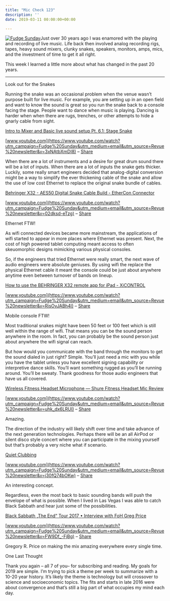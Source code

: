 ```yaml
---
title: "Mic Check 123"
description: ''
date: 2019-03-11 00:00:00+00:00

---
```


[![Fudge Sunday](https://substack.com/static/b418d00d086df167c47c3e481ad92aaa/f058b/fudgesunday.png "Fudge Sunday")](https://substackcdn.com/image/fetch/f_auto,q_auto:good,fl_progressive:steep/https%3A%2F%2Fsubstack.com%2Fstatic%2Fb418d00d086df167c47c3e481ad92aaa%2Ff058b%2Ffudgesunday.png)Just over 30 years ago I was enamored with the playing and recording of live music. Life back then involved analog recording rigs, tapes, heavy sound mixers, clunky snakes, speakers, monitors, amps, mics, and the investment of time to get it all right.

This week I learned a little more about what has changed in the past 20 years.



---

Look out for the Snakes

Running the snake was an occasional problem when the venue wasn’t purpose built for live music. For example, you are setting up in an open field and want to know the sound is great so you run the snake back to a console facing the stage. People want to dance when music is playing. Dancing is harder when when there are rugs, trenches, or other attempts to hide a gnarly cable from sight.

[Intro to Mixer and Basic live sound setup Pt. 6.1: Stage Snake](https://www.youtube.com/watch?utm_campaign=Fudge%20Sunday&utm_medium=email&utm_source=Revue%20newsletter&v=3xNAtbXmDI8)

[www.youtube.com](https://www.youtube.com/watch?utm_campaign=Fudge%20Sunday&utm_medium=email&utm_source=Revue%20newsletter&v=3xNAtbXmDI8) – [Share](http://rev.vu/kdK69D?utm_campaign=Issue&utm_content=share&utm_medium=email&utm_source=Fudge+Sunday)

When there are a lot of instruments and a desire for great drum sound there will be a lot of inputs. When there are a lot of inputs the snake gets thicker. Luckily, some really smart engineers decided that analog-digital conversion might be a way to simplify the ever thickening cable of the snake and allow the use of low cost Ethernet to replace the original snake bundle of cables.

[Behringer X32 - AES50 Digital Snake Cable Build - EtherCon Connector](https://www.youtube.com/watch?utm_campaign=Fudge%20Sunday&utm_medium=email&utm_source=Revue%20newsletter&v=02dksd-eTzg)

[www.youtube.com](https://www.youtube.com/watch?utm_campaign=Fudge%20Sunday&utm_medium=email&utm_source=Revue%20newsletter&v=02dksd-eTzg) – [Share](http://rev.vu/XG8dEd?utm_campaign=Issue&utm_content=share&utm_medium=email&utm_source=Fudge+Sunday)

Ethernet FTW!

As wifi connected devices became more mainstream, the applications of wifi started to appear in more places where Ethernet was present. Next, the cost of high powered tablet computing meant access to often skeuomorphic designs mimicking various physical consoles.

So, if the engineers that tried Ethernet were really smart, the next wave of audio engineers were absolute geniuses. By using wifi the replace the physical Ethernet cable it meant the console could be just about anywhere anytime even between turnover of bands on lineup.

[How to use the BEHRINGER X32 remote app for iPad - XiCONTROL](https://www.youtube.com/watch?utm_campaign=Fudge%20Sunday&utm_medium=email&utm_source=Revue%20newsletter&v=RisOvJABh4I)

[www.youtube.com](https://www.youtube.com/watch?utm_campaign=Fudge%20Sunday&utm_medium=email&utm_source=Revue%20newsletter&v=RisOvJABh4I) – [Share](http://rev.vu/R35yj9?utm_campaign=Issue&utm_content=share&utm_medium=email&utm_source=Fudge+Sunday)

Mobile console FTW!

Most traditional snakes might have been 50 feet or 100 feet which is still well within the range of wifi. That means you can be the sound person anywhere in the room. In fact, you can probably be the sound person just about anywhere the wifi signal can reach.

But how would you communicate with the band through the monitors to get the sound dialed in just right? Simple. You’ll just need a mic with you while you have the tablet unless you have excellent signing capability or interpretive dance skills. You’ll want something rugged as you’ll be running around. You’ll be sweaty. Thank goodness for those audio engineers that have us all covered.

[Wireless Fitness Headset Microphone — Shure Fitness Headset Mic Review](https://www.youtube.com/watch?utm_campaign=Fudge%20Sunday&utm_medium=email&utm_source=Revue%20newsletter&v=uhk_dx6LRUI)

[www.youtube.com](https://www.youtube.com/watch?utm_campaign=Fudge%20Sunday&utm_medium=email&utm_source=Revue%20newsletter&v=uhk_dx6LRUI) – [Share](http://rev.vu/M250kq?utm_campaign=Issue&utm_content=share&utm_medium=email&utm_source=Fudge+Sunday)

Amazing.

The direction of the industry will likely shift over time and take advance of the next generation technologies. Perhaps there will be an all AirPod or silent disco style concert where you can participate in the mixing yourself but that’s probably a very niche what if scenario.

[Quiet Clubbing](https://www.youtube.com/watch?utm_campaign=Fudge%20Sunday&utm_medium=email&utm_source=Revue%20newsletter&v=j30fQ74bOKw)

[www.youtube.com](https://www.youtube.com/watch?utm_campaign=Fudge%20Sunday&utm_medium=email&utm_source=Revue%20newsletter&v=j30fQ74bOKw) – [Share](http://rev.vu/OaRm9x?utm_campaign=Issue&utm_content=share&utm_medium=email&utm_source=Fudge+Sunday)

An interesting concept.

Regardless, even the most back to basic sounding bands will push the envelope of what is possible. When I lived in Las Vegas I was able to catch Black Sabbath and hear just some of the possibilities.

[Black Sabbath „The End“ Tour 2017 • Interview with FoH Greg Price](https://www.youtube.com/watch?utm_campaign=Fudge%20Sunday&utm_medium=email&utm_source=Revue%20newsletter&v=FW9Df_-FjBg)

[www.youtube.com](https://www.youtube.com/watch?utm_campaign=Fudge%20Sunday&utm_medium=email&utm_source=Revue%20newsletter&v=FW9Df_-FjBg) – [Share](http://rev.vu/7Pn8jX?utm_campaign=Issue&utm_content=share&utm_medium=email&utm_source=Fudge+Sunday)

Gregory R. Price on making the mix amazing everywhere every single time.

One Last Thought

Thank you again – all 7 of you– for subscribing and reading. My goals for 2019 are simple. I’m trying to pick a theme per week to summarize with a 10-20 year history. It’s likely the theme is technology but will crossover to science and socioeconomic topics. The fits and starts in late 2016 were about convergence and that’s still a big part of what occupies my mind each day.

